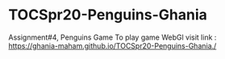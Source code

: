 # TOCSpr20-Penguins-Ghania
Assignment#4, Penguins Game
To play game WebGl visit link : https://ghania-maham.github.io/TOCSpr20-Penguins-Ghania./
